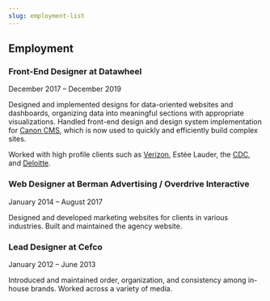 ```yaml
---
slug: employment-list
---
```


## Employment

### Front-End Designer at Datawheel
December 2017 – December 2019

Designed and implemented designs for data-oriented websites and dashboards, organizing data into meaningful sections with appropriate visualizations. Handled front-end design and design system implementation for [Canon CMS](https://github.com/Datawheel/canon/tree/master/packages/cms), which is now used to quickly and efficiently build complex sites.

Worked with high profile clients such as [Verizon](https://enterprise.verizon.com/resources/reports/dbir/), Estée Lauder, the [CDC](https://arpsp.cdc.gov/), and [Deloitte](https://opensourcecompass.io/).

### Web Designer at Berman Advertising / Overdrive Interactive
January 2014 – August 2017

Designed and developed marketing websites for clients in various industries. Built and maintained the agency website. <!--Designed logos, Keynote templates, email signatures, and email templates.-->

### Lead Designer at Cefco
January 2012 – June 2013

Introduced and maintained order, organization, and consistency among in-house brands. Worked across a variety of media. <!--Designed flyers and catalogs, photographed and edited products.-->
